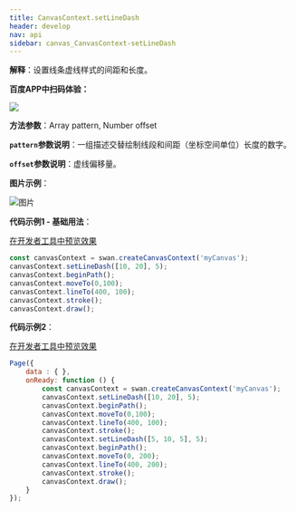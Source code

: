 ```yaml
---
title: CanvasContext.setLineDash
header: develop
nav: api
sidebar: canvas_CanvasContext-setLineDash
---
```

 
**解释**：设置线条虚线样式的间距和长度。

**百度APP中扫码体验：**

<img src="https://b.bdstatic.com/miniapp/assets/images/doc_demo/pages_createCanvasContext.png"  class="demo-qrcode-image" />

**方法参数**：Array pattern, Number offset

**`pattern`参数说明**：一组描述交替绘制线段和间距（坐标空间单位）长度的数字。 

**`offset`参数说明**：虚线偏移量。

**图片示例**：

![图片](../../../../img/api/canvas/setLineDash.png)

**代码示例1 - 基础用法**：

<a href="swanide://fragment/a0f3e795134820d54777817b4240fdbb1573721214224" title="在开发者工具中预览效果" target="_self">在开发者工具中预览效果</a>

```js
const canvasContext = swan.createCanvasContext('myCanvas');
canvasContext.setLineDash([10, 20], 5);
canvasContext.beginPath();
canvasContext.moveTo(0,100);
canvasContext.lineTo(400, 100);
canvasContext.stroke();
canvasContext.draw();
```

**代码示例2**：

<a href="swanide://fragment/b763ef43bb64975b9d558ff82517e44a1575365006983" title="在开发者工具中预览效果" target="_self">在开发者工具中预览效果</a>

```js
Page({
    data : { },
    onReady: function () {
        const canvasContext = swan.createCanvasContext('myCanvas');
        canvasContext.setLineDash([10, 20], 5);
        canvasContext.beginPath();
        canvasContext.moveTo(0,100);
        canvasContext.lineTo(400, 100);
        canvasContext.stroke();
        canvasContext.setLineDash([5, 10, 5], 5);
        canvasContext.beginPath();
        canvasContext.moveTo(0, 200);
        canvasContext.lineTo(400, 200);
        canvasContext.stroke();
        canvasContext.draw();
    }
});
```


